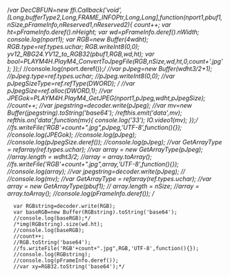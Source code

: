   /*var DecCBFUN=new ffi.Callback('void',[Long,bufferType2,Long,FRAME_INFOPtr,Long,Long],function(nport1,pbuf1,nSize,pFrameInfo,nReserved1,nReserved2){
      count++;
      var ht=pFrameInfo.deref().nHeight;
      var wd=pFrameInfo.deref().nWidth;
      console.log(nport1);
      var RGB=new Buffer(4*wd*ht);
      RGB.type=ref.types.uchar;
      RGB.writeInt8(0,0);
      yv12_RBG24.YV12_to_RGB32(pbuf1,RGB,wd,ht);
      var bool=PLAYM4H.PlayM4_ConvertToJpegFile(RGB,nSize,wd,ht,0,count+'.jpg');
  });*/
      //console.log(nport.deref());*/
      //var pJpeg=new Buffer(wd*ht*3/2+1);
      //pJpeg.type=ref.types.uchar;
      //pJpeg.writeInt8(0,0);
      //var pJpegSizeType=ref.refType(DWORD); */
      //var pJpegSize=ref.alloc(DWORD,1);
      //var JPEGok=PLAYM4H.PlayM4_GetJPEG(nport1,pJpeg,wd*ht,pJpegSize);
      //count++;
      //var jpegstring=decoder.write(pJpeg);
      //var mv=new Buffer(jpegstring).toString('base64');
      /*refthis.emit('data',mv);
      refthis.on('data',function(mv){
        console.log('33');
        IO.video1(mv);
      });*/
       //fs.writeFile('RGB'+count+".jpg",pJpeg,'UTF-8',function(){});
      //console.log(JPEGok);
      //console.log(pJpeg);
      //console.log(pJpegSize.deref());
      //console.log(pJpeg);
      //var GetArrayType = refarray(ref.types.uchar);
      //var array = new GetArrayType(pJpeg);
      //array.length = wd*ht*3/2;
      //array = array.toArray();
      //fs.writeFile('RGB'+count+".jpg",array,'UTF-8',function(){}); 
      //console.log(array);
      //var jpegstring=decoder.write(pJpeg);
      //
      //console.log(mv);
      //var GetArrayType = refarray(ref.types.uchar);
      //var array = new GetArrayType(pbuf1);
     // array.length = nSize;
      //array = array.toArray();
      //console.log(pFrameInfo.deref());
      /*
      
      var RGBstring=decoder.write(RGB);
      var baseRGB=new Buffer(RGBstring).toString('base64');
      //console.log(baseRGB);*/
      /*img(RGBstring).size(wd.ht);
      //console.log(baseRGB);
      //count++;
      //RGB.toString('base64');
      //fs.writeFile('RGB'+count+".jpg",RGB,'UTF-8',function(){});
      //console.log(RGBstring);
      //console.log(pFrameInfo.deref());
      //var xy=RGB32.toString('base64');*/